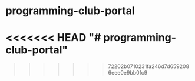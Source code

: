 # programming-club-portal
<<<<<<< HEAD
"# programming-club-portal" 
=======
>>>>>>> 72202b0710231fa246d7d6592086eee0e9bb0fc9
